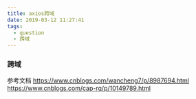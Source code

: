 ```yaml
---
title: axios跨域
date: 2019-03-12 11:27:41
tags: 
  - question
  - 跨域
---
```


### 跨域




参考文档
https://www.cnblogs.com/wancheng7/p/8987694.html
https://www.cnblogs.com/cap-rq/p/10149789.html